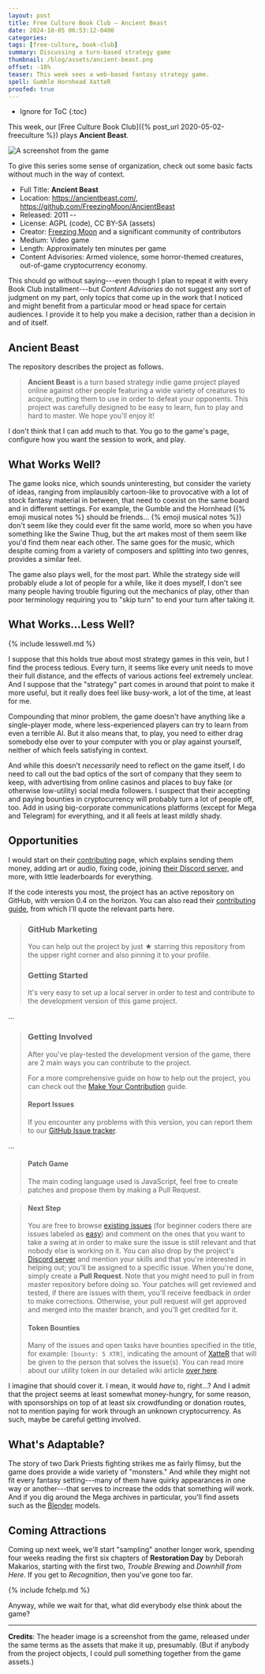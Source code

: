 ```yaml
---
layout: post
title: Free Culture Book Club — Ancient Beast
date: 2024-10-05 06:53:12-0400
categories:
tags: [free-culture, book-club]
summary: Discussing a turn-based strategy game
thumbnail: /blog/assets/ancient-beast.png
offset: -18%
teaser: This week sees a web-based fantasy strategy game.
spell: Gumble Hornhead XatteR
proofed: true
---
```


* Ignore for ToC
{:toc}

This week, our [Free Culture Book Club]({% post_url 2020-05-02-freeculture %}) plays **Ancient Beast**.

![A screenshot from the game](/blog/assets/ancient-beast.png "Sadly, you can't play the skull embedded in the back wall")

To give this series some sense of organization, check out some basic facts without much in the way of context.

 * Full Title:  **Ancient Beast**
 * Location:  <https://ancientbeast.com/>, <https://github.com/FreezingMoon/AncientBeast>
 * Released:  2011 --
 * License:  AGPL (code), CC BY-SA (assets)
 * Creator:  [Freezing Moon](https://freezingmoon.org) and a significant community of contributors
 * Medium:  Video game
 * Length:  Approximately ten minutes per game
 * Content Advisories:  Armed violence, some horror-themed creatures, out-of-game cryptocurrency economy.

This should go without saying---even though I plan to repeat it with every Book Club installment---but *Content Advisories* do not suggest any sort of judgment on my part, only topics that come up in the work that I noticed and might benefit from a particular mood or head space for certain audiences.  I provide it to help you make a decision, rather than a decision in and of itself.

## Ancient Beast

The repository describes the project as follows.

 > **Ancient Beast** is a turn based strategy indie game project played online against other people featuring a wide variety of creatures to acquire, putting them to use in order to defeat your opponents. This project was carefully designed to be easy to learn, fun to play and hard to master. We hope you'll enjoy it!

I don't think that I can add much to that.  You go to the game's page, configure how you want the session to work, and play.

## What Works Well?

The game looks nice, which sounds uninteresting, but consider the variety of ideas, ranging from implausibly cartoon-like to provocative with a lot of stock fantasy material in between, that need to coexist on the same board and in different settings.  For example, the Gumble and the Hornhead ({% emoji musical notes %} should be friends... {% emoji musical notes %}) don't seem like they could ever fit the same world, more so when you have something like the Swine Thug, but the art makes most of them seem like you'd find them near each other.  The same goes for the music, which despite coming from a variety of composers and splitting into two genres, provides a similar feel.

The game also plays well, for the most part.  While the strategy side will probably elude a lot of people for a while, like it does myself, I don't see many people having trouble figuring out the mechanics of play, other than poor terminology requiring you to "skip turn" to end your turn after taking it.

## What Works...Less Well?

{% include lesswell.md %}

I suppose that this holds true about most strategy games in this vein, but I find the process tedious.  Every turn, it seems like every unit needs to move their full distance, and the effects of various actions feel extremely unclear.  And I suppose that the "strategy" part comes in around that point to make it more useful, but it really does feel like busy-work, a lot of the time, at least for me.

Compounding that minor problem, the game doesn't have anything like a single-player mode, where less-experienced players can try to learn from even a terrible AI.  But it also means that, to play, you need to either drag somebody else over to your computer with you or play against yourself, neither of which feels satisfying in context.

And while this doesn't *necessarily* need to reflect on the game itself, I do need to call out the bad optics of the sort of company that they seem to keep, with advertising from online casinos and places to buy fake (or otherwise low-utility) social media followers.  I suspect that their accepting and paying bounties in cryptocurrency will probably turn a lot of people off, too.  Add in using big-corporate communications platforms (except for Mega and Telegram) for everything, and it all feels at least mildly shady.

## Opportunities

I would start on their [contributing](https://ancientbeast.com/contribute/) page, which explains sending them money, adding art or audio, fixing code, joining [their Discord server](https://discord.me/AncientBeast), and more, with little leaderboards for everything.

If the code interests you most, the project has an active repository on GitHub, with version 0.4 on the horizon.  You can also read their [contributing guide](https://github.com/FreezingMoon/AncientBeast/blob/master/CONTRIBUTING.md), from which I'll quote the relevant parts here.

 > ### GitHub Marketing
 >
 > You can help out the project by just ★ starring this repository from the upper right corner and also pinning it to your profile.
 >
 > ### Getting Started
 >
 > It's very easy to set up a local server in order to test and contribute to the development version of this game project.  

...

 > ### Getting Involved
 >
 > After you've play-tested the development version of the game, there are 2 main ways you can contribute to the project.
 >
 > For a more comprehensive guide on how to help out the project, you can check out the [Make Your Contribution](https://AncientBeast.com/contribute) guide.
 >
 > #### Report Issues
 >
 > If you encounter any problems with this version, you can report them to our [GitHub Issue tracker](https://github.com/FreezingMoon/AncientBeast/issues).

...

 > #### Patch Game
 >
 > The main coding language used is JavaScript, feel free to create patches and propose them by making a Pull Request.

 > #### Next Step
 >
 > You are free to browse [existing issues](https://github.com/FreezingMoon/AncientBeast/issues) (for beginner coders there are issues labeled as [easy](https://github.com/FreezingMoon/AncientBeast/issues?q=is%3Aopen+is%3Aissue+label%3Aeasy)) and comment on the ones that you want to take a swing at in order to make sure the issue is still relevant and that nobody else is working on it. You can also drop by the project's [Discord server](https://discord.gg/x78rKen) and mention your skills and that you're interested in helping out; you'll be assigned to a specific issue. When you're done, simply create a **Pull Request**. Note that you might need to pull in from master repository before doing so. Your patches will get reviewed and tested, if there are issues with them, you'll receive feedback in order to make corrections. Otherwise, your pull request will get approved and merged into the master branch, and you'll get credited for it.
 >
 > #### Token Bounties
 >
 > Many of the issues and open tasks have bounties specified in the title, for example: `[bounty: 5 XTR]`, indicating the amount of [XatteR](https://github.com/FreezingMoon/AncientBeast/wiki/Token) that will be given to the person that solves the issue(s). You can read more about our utility token in our detailed wiki article [over here](https://github.com/FreezingMoon/AncientBeast/wiki/Token).

I imagine that should cover it.  I mean, it would *have* to, right...?  And I admit that the project seems at least somewhat money-hungry, for some reason, with sponsorships on top of at least six crowdfunding or donation routes, not to mention paying for work through an unknown cryptocurrency.  As such, maybe be careful getting involved.

## What's Adaptable?

The story of two Dark Priests fighting strikes me as fairly flimsy, but the game does provide a wide variety of "monsters."  And while they might not fit every fantasy setting---many of them have quirky appearances in one way or another---that serves to increase the odds that something *will* work.  And if you dig around the Mega archives in particular, you'll find assets such as the [Blender](https://blender.org) models.

## Coming Attractions

Coming up next week, we'll start "sampling" another longer work, spending four weeks reading the first six chapters of **Restoration Day** by Deborah Makarios, starting with the first two, *Trouble Brewing* and *Downhill from Here*.  If you get to *Recognition*, then you've gone too far.

{% include fchelp.md %}

Anyway, while we wait for that, what did everybody else think about the game?

* * *

**Credits**:  The header image is a screenshot from the game, released under the same terms as the assets that make it up, presumably.  (But if anybody from the project objects, I could pull something together from the game assets.)

